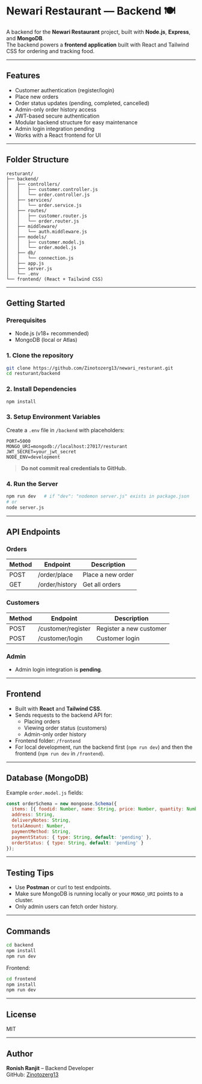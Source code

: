 # Newari Restaurant — Backend 🍽️

A backend for the **Newari Restaurant** project, built with **Node.js**, **Express**, and **MongoDB**.  
The backend powers a **frontend application** built with React and Tailwind CSS for ordering and tracking food.

---

## Features

- Customer authentication (register/login)
- Place new orders
- Order status updates (pending, completed, cancelled)
- Admin-only order history access
- JWT-based secure authentication
- Modular backend structure for easy maintenance
- Admin login integration pending
- Works with a React frontend for UI

---

## Folder Structure

```
resturant/
├── backend/
│   ├── controllers/
│   │   ├── customer.controller.js
│   │   └── order.controller.js
│   ├── services/
│   │   └── order.service.js
│   ├── routes/
│   │   ├── customer.router.js
│   │   └── order.router.js
│   ├── middleware/
│   │   └── auth.middleware.js
│   ├── models/
│   │   ├── customer.model.js
│   │   └── order.model.js
│   ├── db/
│   │   └── connection.js
│   ├── app.js
│   ├── server.js
│   └── .env
└── frontend/ (React + Tailwind CSS)
```

---

## Getting Started

### Prerequisites

- Node.js (v18+ recommended)
- MongoDB (local or Atlas)

### 1. Clone the repository

```bash
git clone https://github.com/Zinotozerg13/newari_resturant.git
cd resturant/backend
```

### 2. Install Dependencies

```bash
npm install
```

### 3. Setup Environment Variables

Create a `.env` file in `/backend` with placeholders:

```
PORT=5000
MONGO_URI=mongodb://localhost:27017/resturant
JWT_SECRET=your_jwt_secret
NODE_ENV=development
```

> **Do not commit real credentials to GitHub.**

### 4. Run the Server

```bash
npm run dev   # if "dev": "nodemon server.js" exists in package.json
# or
node server.js
```

---

## API Endpoints

### Orders
| Method | Endpoint           | Description                         |
|--------|------------------|------------------------------------|
| POST   | /order/place      | Place a new order                   |
| GET    | /order/history    | Get all orders    |

### Customers
| Method | Endpoint            | Description                   |
|--------|-------------------|-------------------------------|
| POST   | /customer/register | Register a new customer       |
| POST   | /customer/login    | Customer login                |

### Admin
- Admin login integration is **pending**.

---

## Frontend

- Built with **React** and **Tailwind CSS**.
- Sends requests to the backend API for:
  - Placing orders
  - Viewing order status (customers)
  - Admin-only order history
- Frontend folder: `/frontend`
- For local development, run the backend first (`npm run dev`) and then the frontend (`npm run dev` in `/frontend`).

---

## Database (MongoDB)

Example `order.model.js` fields:

```js
const orderSchema = new mongoose.Schema({
  items: [{ foodid: Number, name: String, price: Number, quantity: Number }],
  address: String,
  deliveryNotes: String,
  totalAmount: Number,
  paymentMethod: String,
  paymentStatus: { type: String, default: 'pending' },
  orderStatus: { type: String, default: 'pending' }
});
```

---

## Testing Tips

- Use **Postman** or curl to test endpoints.  
- Make sure MongoDB is running locally or your `MONGO_URI` points to a cluster.  
- Only admin users can fetch order history.

---

## Commands

```bash
cd backend
npm install
npm run dev
```

Frontend:

```bash
cd frontend
npm install
npm run dev
```

---

## License

MIT

---

## Author

**Ronish Ranjit** – Backend Developer  
GitHub: [Zinotozerg13](https://github.com/Zinotozerg13)
